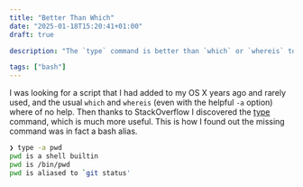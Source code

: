 ```yaml
---
title: "Better Than Which"
date: "2025-01-18T15:20:41+01:00"
draft: true

description: "The `type` command is better than `which` or `whereis` to find where scripts live"

tags: ["bash"]
---
```


I was looking for a script that I had added to my OS X years ago and rarely used, and the usual `which` and `whereis` (even with the helpful `-a` option) where of no help. Then thanks to StackOverflow I discovered the [type](https://linuxize.com/post/linux-type-command/) command, which is much more useful. This is how I found out the missing command was in fact a bash alias.

```bash
❯ type -a pwd
pwd is a shell builtin
pwd is /bin/pwd
pwd is aliased to `git status'
```
